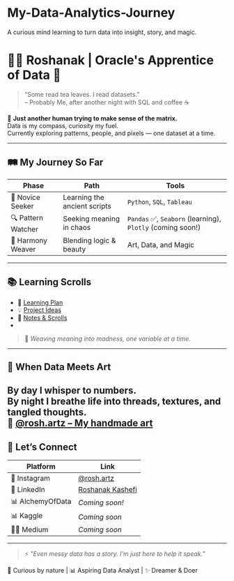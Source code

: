 # My-Data-Analytics-Journey
A curious mind learning to turn data into insight, story, and magic.


# 🧙‍♀️ Roshanak | Oracle's Apprentice of Data 🔮

> “Some read tea leaves. I read datasets.”  
> – Probably Me, after another night with SQL and coffee ☕

💾 **Just another human trying to make sense of the matrix.**  
Data is my compass, curiosity my fuel.  
Currently exploring patterns, people, and pixels — one dataset at a time.

---

## 🛤️ My Journey So Far

| Phase | Path | Tools |
|------|------|-------|
| 🌱 Novice Seeker | Learning the ancient scripts | `Python`, `SQL`, `Tableau` |
| 🔍 Pattern Watcher | Seeking meaning in chaos | `Pandas` ✅, `Seaborn` (learning), `Plotly` (coming soon!) |
| 🌈 Harmony Weaver | Blending logic & beauty | Art, Data, and Magic |

---

## 📚 Learning Scrolls

- 📘 [Learning Plan](https://github.com/roxanneka/My-Data-Analytics-Journey/blob/main/learning-plan.md)  
- 💡 [Project Ideas](https://github.com/roxanneka/My-Data-Analytics-Journey/blob/main/project-ideas.md)  
- 📝 [Notes & Scrolls](https://github.com/roxanneka/My-Data-Analytics-Journey/tree/main/notes)
- 
> 🧵 *Weaving meaning into madness, one variable at a time.*

---

## 🎨 When Data Meets Art

By day I whisper to numbers.  
By night I breathe life into threads, textures, and tangled thoughts.  
🧶 [@rosh.artz – My handmade art](https://www.instagram.com/rosh.artz)
---

## 🧭 Let’s Connect

| Platform | Link |
|---------|------|
| 📸 Instagram | [@rosh.artz](https://www.instagram.com/rosh.artz) |
| 💼 LinkedIn | [Roshanak Kashefi](https://www.linkedin.com/in/roshanak-kashefi-mofrad/) |
| 📊 AlchemyOfData | _Coming soon!_ |
| 📊 Kaggle | _Coming soon_ |
| ✍🏻 Medium | _Coming soon_ |

---

> ⚡ *"Even messy data has a story. I'm just here to help it speak."*

🌱 Curious by nature | 📊 Aspiring Data Analyst | ✨ Dreamer & Doer
